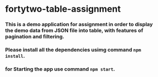 # fortytwo-table-assignment
### This is a demo application for assignment in order to display the demo data from JSON file into table, with features of pagination and filtering.
### Please install all the dependencies usimg command `npm install`.
###  for Starting the app use command `npm start`.